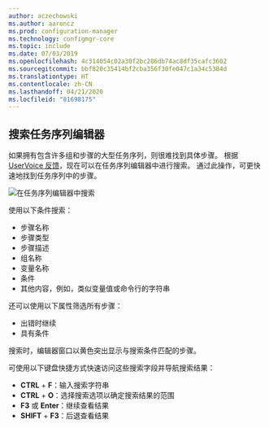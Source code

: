 ```yaml
---
author: aczechowski
ms.author: aaroncz
ms.prod: configuration-manager
ms.technology: configmgr-core
ms.topic: include
ms.date: 07/03/2019
ms.openlocfilehash: 4c314054c02a30f2bc286db74ac8df35cafc3602
ms.sourcegitcommit: bbf820c35414bf2cba356f30fe047c1a34c5384d
ms.translationtype: HT
ms.contentlocale: zh-CN
ms.lasthandoff: 04/21/2020
ms.locfileid: "81698175"
---
```

## <a name="search-the-task-sequence-editor"></a><a name="bkmk_tsedit"></a> 搜索任务序列编辑器

<!--4621085-->

如果拥有包含许多组和步骤的大型任务序列，则很难找到具体步骤。 根据 [UserVoice 反馈](https://configurationmanager.uservoice.com/forums/300492-ideas/suggestions/10015995-task-sequence-editor-search)，现在可以在任务序列编辑器中进行搜索。 通过此操作，可更快速地找到任务序列中的步骤。

![在任务序列编辑器中搜索](../../media/4621085-task-sequence-search.png)

使用以下条件搜索：

- 步骤名称
- 步骤类型
- 步骤描述
- 组名称
- 变量名称
- 条件
- 其他内容，例如，类似变量值或命令行的字符串

还可以使用以下属性筛选所有步骤：

- 出错时继续
- 具有条件

搜索时，编辑器窗口以黄色突出显示与搜索条件匹配的步骤。

可使用以下键盘快捷方式快速访问这些搜索字段并导航搜索结果：

- **CTRL** + **F**：输入搜索字符串
- **CTRL** + **O**：选择搜索选项以确定搜索结果的范围
- **F3** 或 **Enter**：继续查看结果
- **SHIFT** + **F3**：后退查看结果
